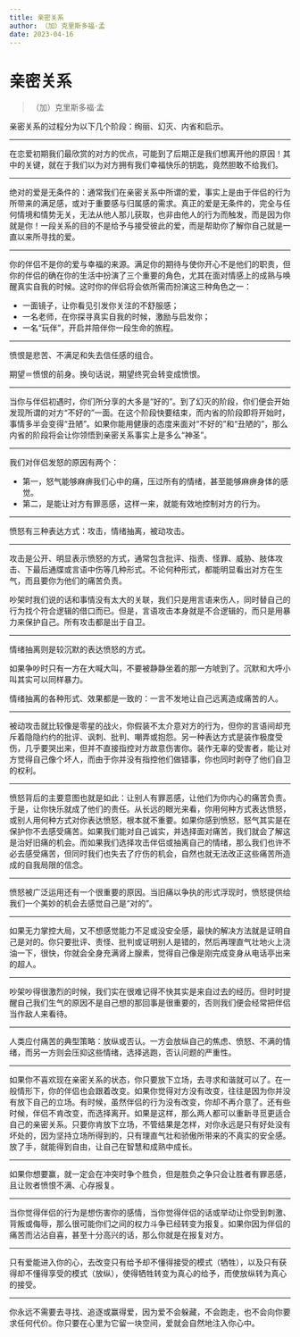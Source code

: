 ```yaml
---
title: 亲密关系
author: （加）克里斯多福·孟
date: 2023-04-16
---
```


# 亲密关系

> （加）克里斯多福·孟

亲密关系的过程分为以下几个阶段：绚丽、幻灭、内省和启示。

---

在恋爱初期我们最欣赏的对方的优点，可能到了后期正是我们想离开他的原因！其中的关键，就在于我们以为对方拥有我们幸福快乐的钥匙，竟然胆敢不给我们。

---

绝对的爱是无条件的：通常我们在亲密关系中所谓的爱，事实上是由于伴侣的行为所带来的满足感，或对于重要感与归属感的需求。真正的爱是无条件的，完全与任何情境和情势无关，无法从他人那儿获取，也非由他人的行为而触发，而是因为你就是你！一段关系的目的不是给予与接受彼此的爱，而是帮助你了解你自己就是一直以来所寻找的爱。

---

你的伴侣不是你的爱与幸福的来源。满足你的期待与使你开心不是他们的职责，但你的伴侣的确在你的生活中扮演了三个重要的角色，尤其在面对情感上的成熟与唤醒真实自我的时候。这时你的伴侣将会依所需而扮演这三种角色之一：

- 一面镜子，让你看见引发你关注的不舒服感；
- 一名老师，在你探寻真实自我的时候，激励与启发你；
- 一名“玩伴”，开启并陪伴你一段生命的旅程。

---

愤恨是悲苦、不满足和失去信任感的组合。

期望＝愤恨的前身。换句话说，期望终究会转变成愤恨。

---

当你与伴侣初遇时，你们所分享的大多是“好的”。到了幻灭的阶段，你们便会开始发现所谓的对方“不好的”一面。在这个阶段快要结束，而内省的阶段即将开始时，事情多半会变得“丑陋”。如果你能用健康的态度来面对“不好的”和“丑陋的”，那么内省的阶段将会让你领悟到亲密关系事实上是多么“神圣”。

---

我们对伴侣发怒的原因有两个：

- 第一，怒气能够麻痹我们心中的痛，压过所有的情绪，甚至能够麻痹身体的感觉。
- 第二，是能让对方有罪恶感，这样一来，就能有效地控制对方的行为。

---

愤怒有三种表达方式：攻击，情绪抽离，被动攻击。

---

攻击是公开、明显表示愤怒的方式，通常包含批评、指责、怪罪、威胁、肢体攻击、下最后通牒或言语中伤等几种形式。不论何种形式，都能明显看出对方在生气，而且要你为他们的痛苦负责。

吵架时我们说的话和事情没有太大的关联，我们只是用言语来伤人，同时替自己的行为找个符合逻辑的借口而已。但是，言语攻击本身就是不合逻辑的，而只是用暴力来保护自己。所有攻击都是出于自卫。

---

情绪抽离则是较沉默的表达愤怒的方式。

如果争吵时只有一方在大喊大叫，不要被静静坐着的那一方唬到了。沉默和大呼小叫其实可以同样暴力。

情绪抽离的各种形式、效果都是一致的：一言不发地让自己远离造成痛苦的人。

---

被动攻击就比较像是零星的战火，你假装不太介意对方的行为，但你的言语间却充斥着隐隐约约的批评、讽刺、批判、嘲弄或抱怨。另一种表达方式是装作极度受伤，几乎要哭出来，但并不直接指控对方故意伤害你。装作无辜的受害者，能让对方觉得自己像个坏人，而由于你并没有指控他们做错事，你也同时剥夺了他们自卫的权利。

---

愤怒背后的主要意图也就是如此：让别人有罪恶感，让他们为你内心的痛苦负责。于是，让你快乐就成了他们的责任。从长远的眼光来看，你用何种方式表达愤怒，或别人用何种方式对你表达愤怒，根本就不重要。如果你感到愤怒，怒气其实是在保护你不去感受痛苦。如果我们能对自己诚实，并选择面对痛苦，我们就会了解这是治好旧痛的机会。而如果我们选择攻击伴侣或抽离自己的情绪，那么我们也许不必去感受痛苦，但同时我们也失去了疗伤的机会，自然也就无法改正这些痛苦所造成的自我局限的信念。

---

愤怒被广泛运用还有一个很重要的原因。当旧痛以争执的形式浮现时，愤怒提供给我们一个美妙的机会去感觉自己是“对的”。

---

如果无力掌控大局，又不想感觉能力不足或没安全感，最快的解决方法就是证明自己是对的。你只要批评、责怪、批判或证明别人是错的，然后再理直气壮地火上浇油一下，很快，你就会全身充满肾上腺素，觉得自己像是刚完成变身从电话亭出来的超人。

---

吵架吵得很激烈的时候，我们实在很难记得不快其实是来自过去的经历。但时时提醒自己我们生气的原因不是自己想的那回事是很重要的，否则我们便会经常把伴侣当作敌人来看待。

---

人类应付痛苦的典型策略：放纵或否认。一方会放纵自己的焦虑、愤怒、不满的情绪，而另一方则会压抑这些情绪，选择逃跑，否认问题的严重性。

---

如果你不喜欢现在亲密关系的状态，你只要放下立场，去寻求和谐就可以了。在一般情形下，你的伴侣也会跟着改变。如果你觉得对方没有改变，往往是因为你并没有放下自己的立场。有时候，虽然伴侣的行为没有改变，你却不再介意了。还有些时候，伴侣不肯改变，而选择离开。如果是这样，那么两人都可以重新寻觅更适合自己的亲密关系。只要你肯放下立场，不管结果是怎样，对你永远是只有好处没有坏处的，因为坚持立场所得到的，只有理直气壮和骄傲所带来的不真实的安全感。放了手，就能得到自由，让自己在智慧和成熟中成长。

---

如果你想要赢，就一定会在冲突时争个胜负，但是胜负之争只会让胜者有罪恶感，且让败者愤恨不满、心存报复。

---

当你觉得伴侣的行为是想伤害你的感情，当你觉得伴侣的话或举动让你受到刺激、背叛或侮辱，那么很可能你们之间的权力斗争已经转变为报复。如果你因为伴侣的痛苦而沾沾自喜，甚至十分高兴的话，那么你就是在报复对方。

---

只有爱能进入你的心，去改变只有给予却不懂得接受的模式（牺牲），以及只有获得却不懂得享受的模式（放纵），使得牺牲转变为真心的给予，而使放纵转为真心的接受。

---

你永远不需要去寻找、追逐或赢得爱，因为爱不会躲藏，不会跑走，也不会向你要求任何代价。你只要在心里为它留一块空间，爱就会自然地注入你心中。
